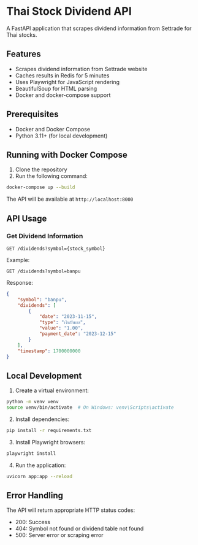 # Thai Stock Dividend API

A FastAPI application that scrapes dividend information from Settrade for Thai stocks.

## Features

- Scrapes dividend information from Settrade website
- Caches results in Redis for 5 minutes
- Uses Playwright for JavaScript rendering
- BeautifulSoup for HTML parsing
- Docker and docker-compose support

## Prerequisites

- Docker and Docker Compose
- Python 3.11+ (for local development)

## Running with Docker Compose

1. Clone the repository
2. Run the following command:
```bash
docker-compose up --build
```

The API will be available at `http://localhost:8000`

## API Usage

### Get Dividend Information

```
GET /dividends?symbol={stock_symbol}
```

Example:
```
GET /dividends?symbol=banpu
```

Response:
```json
{
    "symbol": "banpu",
    "dividends": [
        {
            "date": "2023-11-15",
            "type": "เงินปันผล",
            "value": "1.00",
            "payment_date": "2023-12-15"
        }
    ],
    "timestamp": 1700000000
}
```

## Local Development

1. Create a virtual environment:
```bash
python -m venv venv
source venv/bin/activate  # On Windows: venv\Scripts\activate
```

2. Install dependencies:
```bash
pip install -r requirements.txt
```

3. Install Playwright browsers:
```bash
playwright install
```

4. Run the application:
```bash
uvicorn app:app --reload
```

## Error Handling

The API will return appropriate HTTP status codes:
- 200: Success
- 404: Symbol not found or dividend table not found
- 500: Server error or scraping error 